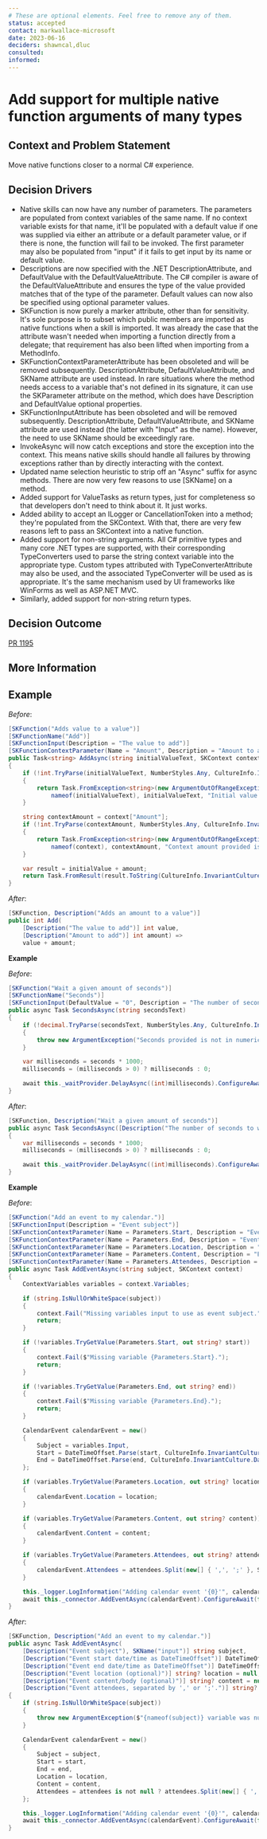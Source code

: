 ```yaml
---
# These are optional elements. Feel free to remove any of them.
status: accepted
contact: markwallace-microsoft
date: 2023-06-16
deciders: shawncal,dluc
consulted: 
informed: 
---
```

# Add support for multiple native function arguments of many types

## Context and Problem Statement

Move native functions closer to a normal C# experience.

## Decision Drivers

- Native skills can now have any number of parameters. The parameters are populated from context variables of the same name.  If no context variable exists for that name, it'll be populated with a default value if one was supplied via either an attribute or a default parameter value, or if there is none, the function will fail to be invoked. The first parameter may also be populated from "input" if it fails to get input by its name or default value.
- Descriptions are now specified with the .NET DescriptionAttribute, and DefaultValue with the DefaultValueAttribute.  The C# compiler is aware of the DefaultValueAttribute and ensures the type of the value provided matches that of the type of the parameter.  Default values can now also be specified using optional parameter values.
- SKFunction is now purely a marker attribute, other than for sensitivity. It's sole purpose is to subset which public members are imported as native functions when a skill is imported. It was already the case that the attribute wasn't needed when importing a function directly from a delegate; that requirement has also been lifted when importing from a MethodInfo.
- SKFunctionContextParameterAttribute has been obsoleted and will be removed subsequently.  DescriptionAttribute, DefaultValueAttribute, and SKName attribute are used instead.  In rare situations where the method needs access to a variable that's not defined in its signature, it can use the SKParameter attribute on the method, which does have Description and DefaultValue optional properties.
- SKFunctionInputAttribute has been obsoleted and will be removed subsequently.  DescriptionAttribute, DefaultValueAttribute, and SKName attribute are used instead (the latter with "Input" as the name). However, the need to use SKName should be exceedingly rare.
- InvokeAsync will now catch exceptions and store the exception into the context.  This means native skills should handle all failures by throwing exceptions rather than by directly interacting with the context.
- Updated name selection heuristic to strip off an "Async" suffix for async methods.  There are now very few reasons to use [SKName] on a method.
- Added support for ValueTasks as return types, just for completeness so that developers don't need to think about it. It just works.
- Added ability to accept an ILogger or CancellationToken into a method; they're populated from the SKContext.  With that, there are very few reasons left to pass an SKContext into a native function.
- Added support for non-string arguments. All C# primitive types and many core .NET types are supported, with their corresponding TypeConverters used to parse the string context variable into the appropriate type. Custom types attributed with TypeConverterAttribute may also be used, and the associated TypeConverter will be used as is appropriate.  It's the same mechanism used by UI frameworks like WinForms as well as ASP.NET MVC.
- Similarly, added support for non-string return types.

## Decision Outcome

[PR 1195](https://github.com/microsoft/semantic-kernel/pull/1195)

## More Information

## Example

_Before_:

```C#
[SKFunction("Adds value to a value")]
[SKFunctionName("Add")]
[SKFunctionInput(Description = "The value to add")]
[SKFunctionContextParameter(Name = "Amount", Description = "Amount to add")]
public Task<string> AddAsync(string initialValueText, SKContext context)
{
    if (!int.TryParse(initialValueText, NumberStyles.Any, CultureInfo.InvariantCulture, out var initialValue))
    {
        return Task.FromException<string>(new ArgumentOutOfRangeException(
            nameof(initialValueText), initialValueText, "Initial value provided is not in numeric format"));
    }

    string contextAmount = context["Amount"];
    if (!int.TryParse(contextAmount, NumberStyles.Any, CultureInfo.InvariantCulture, out var amount))
    {
        return Task.FromException<string>(new ArgumentOutOfRangeException(
            nameof(context), contextAmount, "Context amount provided is not in numeric format"));
    }

    var result = initialValue + amount;
    return Task.FromResult(result.ToString(CultureInfo.InvariantCulture));
}
```

_After_:

```C#
[SKFunction, Description("Adds an amount to a value")]
public int Add(
    [Description("The value to add")] int value,
    [Description("Amount to add")] int amount) =>
    value + amount;
```

**Example**

_Before_:

```C#
[SKFunction("Wait a given amount of seconds")]
[SKFunctionName("Seconds")]
[SKFunctionInput(DefaultValue = "0", Description = "The number of seconds to wait")]
public async Task SecondsAsync(string secondsText)
{
    if (!decimal.TryParse(secondsText, NumberStyles.Any, CultureInfo.InvariantCulture, out var seconds))
    {
        throw new ArgumentException("Seconds provided is not in numeric format", nameof(secondsText));
    }

    var milliseconds = seconds * 1000;
    milliseconds = (milliseconds > 0) ? milliseconds : 0;

    await this._waitProvider.DelayAsync((int)milliseconds).ConfigureAwait(false);
}
```

_After_:

```C#
[SKFunction, Description("Wait a given amount of seconds")]
public async Task SecondsAsync([Description("The number of seconds to wait")] decimal seconds)
{
    var milliseconds = seconds * 1000;
    milliseconds = (milliseconds > 0) ? milliseconds : 0;

    await this._waitProvider.DelayAsync((int)milliseconds).ConfigureAwait(false);
}
```

**Example**

_Before_:

```C#
[SKFunction("Add an event to my calendar.")]
[SKFunctionInput(Description = "Event subject")]
[SKFunctionContextParameter(Name = Parameters.Start, Description = "Event start date/time as DateTimeOffset")]
[SKFunctionContextParameter(Name = Parameters.End, Description = "Event end date/time as DateTimeOffset")]
[SKFunctionContextParameter(Name = Parameters.Location, Description = "Event location (optional)")]
[SKFunctionContextParameter(Name = Parameters.Content, Description = "Event content/body (optional)")]
[SKFunctionContextParameter(Name = Parameters.Attendees, Description = "Event attendees, separated by ',' or ';'.")]
public async Task AddEventAsync(string subject, SKContext context)
{
    ContextVariables variables = context.Variables;

    if (string.IsNullOrWhiteSpace(subject))
    {
        context.Fail("Missing variables input to use as event subject.");
        return;
    }

    if (!variables.TryGetValue(Parameters.Start, out string? start))
    {
        context.Fail($"Missing variable {Parameters.Start}.");
        return;
    }

    if (!variables.TryGetValue(Parameters.End, out string? end))
    {
        context.Fail($"Missing variable {Parameters.End}.");
        return;
    }

    CalendarEvent calendarEvent = new()
    {
        Subject = variables.Input,
        Start = DateTimeOffset.Parse(start, CultureInfo.InvariantCulture.DateTimeFormat),
        End = DateTimeOffset.Parse(end, CultureInfo.InvariantCulture.DateTimeFormat)
    };

    if (variables.TryGetValue(Parameters.Location, out string? location))
    {
        calendarEvent.Location = location;
    }

    if (variables.TryGetValue(Parameters.Content, out string? content))
    {
        calendarEvent.Content = content;
    }

    if (variables.TryGetValue(Parameters.Attendees, out string? attendees))
    {
        calendarEvent.Attendees = attendees.Split(new[] { ',', ';' }, StringSplitOptions.RemoveEmptyEntries);
    }

    this._logger.LogInformation("Adding calendar event '{0}'", calendarEvent.Subject);
    await this._connector.AddEventAsync(calendarEvent).ConfigureAwait(false);
}
```

_After_:

```C#
[SKFunction, Description("Add an event to my calendar.")]
public async Task AddEventAsync(
    [Description("Event subject"), SKName("input")] string subject,
    [Description("Event start date/time as DateTimeOffset")] DateTimeOffset start,
    [Description("Event end date/time as DateTimeOffset")] DateTimeOffset end,
    [Description("Event location (optional)")] string? location = null,
    [Description("Event content/body (optional)")] string? content = null,
    [Description("Event attendees, separated by ',' or ';'.")] string? attendees = null)
{
    if (string.IsNullOrWhiteSpace(subject))
    {
        throw new ArgumentException($"{nameof(subject)} variable was null or whitespace", nameof(subject));
    }

    CalendarEvent calendarEvent = new()
    {
        Subject = subject,
        Start = start,
        End = end,
        Location = location,
        Content = content,
        Attendees = attendees is not null ? attendees.Split(new[] { ',', ';' }, StringSplitOptions.RemoveEmptyEntries) : Enumerable.Empty<string>(),
    };

    this._logger.LogInformation("Adding calendar event '{0}'", calendarEvent.Subject);
    await this._connector.AddEventAsync(calendarEvent).ConfigureAwait(false);
}
```
